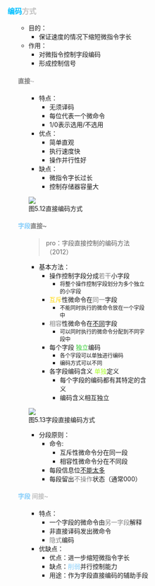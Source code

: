 <div style="float: left; width: 64%; padding: 1%;">

###  <span style="color: silver;"><span style="color: deepskyblue;">编码</span>方式  

<ul>

- 目的：
  - 保证速度的情况下缩短微指令字长
- 作用：
  - 对微指令控制字段编码
  - 形成控制信号

####  <span style="color: silver;"><span style="color: gray;">直接</span>~

<ul>

- 特点：
  - 无须译码
  - 每位代表一个微命令
  - 1/0表示选用/不选用
- 优点：
  - 简单直观
  - 执行速度快
  - 操作并行性好
- 缺点：
  - 微指令字长过长
  - 控制存储器容量大

![](https://cdn-mineru.openxlab.org.cn/model-mineru/prod/c6e197e941e2f1058a37b511cbaa37823f47acc90dd408d7e4f2e9e15c655007.jpg)  
图5.12直接编码方式  
</ul>

####  <span style="color: LightSkyBlue;">字段</span><span style="color: gray;">直接~

<ul>

>pro：字段直接控制的编码方法（2012）  
- 基本方法：
  - 操作控制字段分成<span style="color: gray;">若干</span>小字段
    - <span style="font-size: 12px;">将整个操作控制字段划分为多个独立的小字段
  -  <span style="color: Gold;">互斥</span>性微命令在<span style="color: gray;">同一</span>字段
      - <span style="font-size: 12px;">不能同时执行的微命令放在一个字段中
  - <span style="color: gray;">相容</span>性微命令在<u>不同</u>字段
    - <span style="font-size: 12px;">可以同时执行的微命令分配到不同字段中
  - 每个字段 <span style="color: LimeGreen;">独立</span>编码
    - <span style="font-size: 12px;">各个字段可以单独进行编码
    - <span style="font-size: 12px;">编码方式可以不同
  - 各字段编码含义 <span style="color: GreenYellow;">单独</span>定义
    - 每个字段的编码都有其特定的含义
    - 编码含义相互独立


![](https://cdn-mineru.openxlab.org.cn/model-mineru/prod/a8f2b917f211c35fb07f59a18310c4809c207a77d2f9e952f169ab68cecd9625.jpg)  
图5.13字段直接编码方式  

- 分段原则：
  - 命令:
    - 互斥性微命令分在同一段
    - 相容性微命令分在不同段
  - 每段信息位<u>不能太多</u>
  - 每段留出<span style="color: gray;">不操作</span>状态（通常000）

</ul>

#### <span style="color: LightSkyBlue;">字段</span> <span style="color: silver;">间接~

<ul>

- 特点：
  - 一个字段的微命令由<span style="color: gray;">另一字段</span>解释
  - 非直接译码发出微命令
  - <span style="color: gray;">隐式</span>编码
- 优缺点：
  - 优点：进一步缩短微指令字长
  - 缺点：<span style="color: LightSkyBlue;">削弱</span>并行控制能力
  - 用途：作为字段直接编码的辅助手段
</ul>

</ul>
</div>
<div style="float: right; width: 26%; padding: 1%;">

</div>
<div style="clear: both;"></div>
